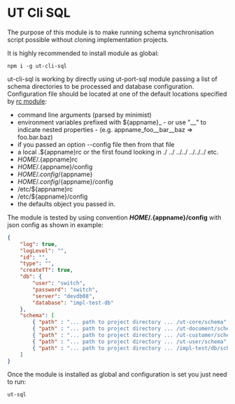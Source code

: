 # UT Cli SQL

The purpose of this module is to make running schema synchronisation script possible without cloning implementation projects.

It is highly recommended to install module as global:
```cli
npm i -g ut-cli-sql
```

ut-cli-sql is working by directly using ut-port-sql module passing a list of schema directories to be processed and database configuration. Configuration file should be located
at one of the default locations specified by [rc module](https://www.npmjs.com/package/rc):

-    command line arguments (parsed by minimist)
-    environment variables prefixed with ${appname}_
    -        or use "__" to indicate nested properties
    -        (e.g. appname_foo__bar__baz => foo.bar.baz)
-    if you passed an option --config file then from that file
-    a local .${appname}rc or the first found looking in ./ ../ ../../ ../../../ etc.
-    $HOME/.${appname}rc
-    $HOME/.${appname}/config
-    $HOME/.config/${appname}
-    $HOME/.config/${appname}/config
-    /etc/${appname}rc
-    /etc/${appname}/config
-    the defaults object you passed in.

The module is tested by using convention **$HOME/.${appname}/config** with json config as shown in example:

```json
{
    "log": true,
    "logLevel": "",
    "id": "",
    "type": "",
    "createTT": true,
    "db": {
        "user": "switch",
        "password": "switch",
        "server": "devdb08",
        "database": "impl-test-db"
    },
    "schema": [
        { "path" : "... path to project directory ... /ut-core/schema" },
        { "path" : "... path to project directory ... /ut-document/schema" },
        { "path" : "... path to project directory ... /ut-customer/schema" },
        { "path" : "... path to project directory ... /ut-user/schema" },
        { "path" : "... path to project directory ... /impl-test/db/schema" }
    ]
}
```

Once the module is installed as global and configuration is set you just need to run:
```cli
ut-sql
```